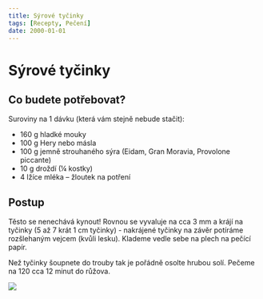 ```yaml
---
title: Sýrové tyčinky
tags: [Recepty, Pečení]
date: 2000-01-01
---
```


# Sýrové tyčinky

## Co budete potřebovat?

Suroviny na 1 dávku (která vám stejně nebude stačit):

- 160 g hladké mouky
- 100 g Hery nebo másla
- 100 g jemně strouhaného sýra (Eidam, Gran Moravia, Provolone piccante)
- 10 g droždí (¼ kostky)
- 4 lžíce mléka
– žloutek na potření

## Postup

Těsto se nenechává kynout! Rovnou se vyvaluje na cca 3 mm a krájí na tyčinky
(5 až 7 krát 1 cm tyčinky) - nakrájené tyčinky na závěr potíráme rozšlehaným vejcem
(kvůli lesku). Klademe vedle sebe na plech na pečící papír.

Než tyčinky šoupnete do trouby tak je pořádně osolte hrubou solí.
Pečeme na 120 cca 12 minut do růžova.

![](/recepty/peceni/syrove-tycinky.jpg)
